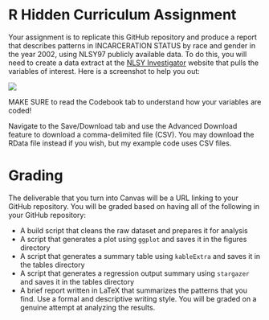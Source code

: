# R Hidden Curriculum Assignment

Your assignment is to replicate this GitHub repository and produce a report that describes patterns in INCARCERATION STATUS by race and gender in the year 2002, using NLSY97 publicly available data. To do this, you will need to create a data extract at the [NLSY Investigator](https://www.nlsinfo.org/investigator/pages/search) website that pulls the variables of interest. Here is a screenshot to help you out:

![](https://raw.githubusercontent.com/nateybear/causal-inference-2022/main/writing/rdemo_assets/NLSY97%20Investigator.png)

MAKE SURE to read the Codebook tab to understand how your variables are coded!

Navigate to the Save/Download tab and use the Advanced Download feature to download a comma-delimited file (CSV). You may download the RData file instead if you wish, but my example code uses CSV files.

# Grading

The deliverable that you turn into Canvas will be a URL linking to your GitHub repository. You will be graded based on having all of the following in your GitHub repository:

* A build script that cleans the raw dataset and prepares it for analysis
* A script that generates a plot using `ggplot` and saves it in the figures directory
* A script that generates a summary table using `kableExtra` and saves it in the tables directory
* A script that generates a regression output summary using `stargazer` and saves it in the tables directory
* A brief report written in LaTeX that summarizes the patterns that you find. Use a formal and descriptive writing style. You will be graded on a genuine attempt at analyzing the results.
